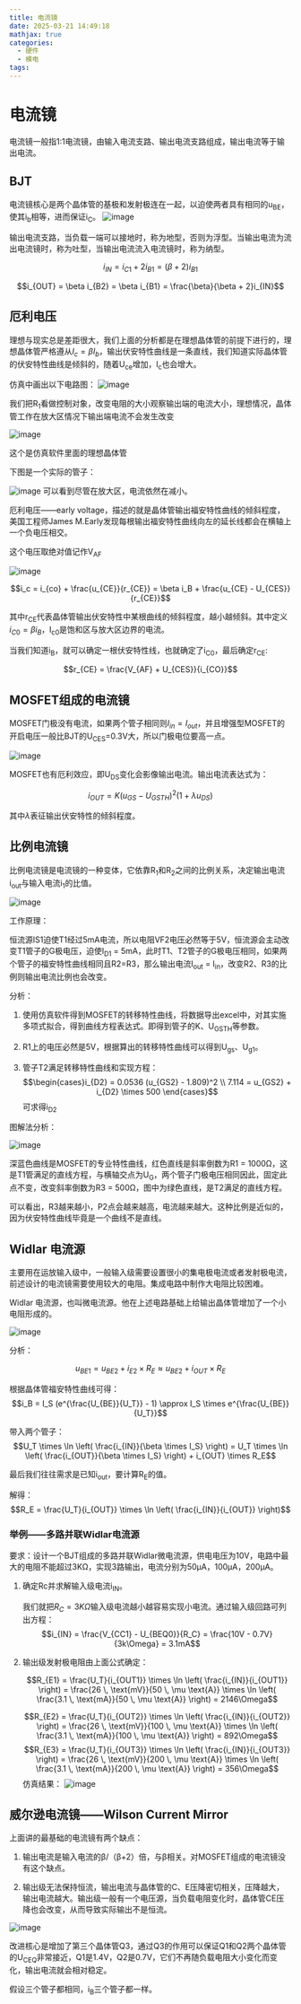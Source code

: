 ```yaml
---
title: 电流镜
date: 2025-03-21 14:49:18
mathjax: true
categories:
  - 硬件
  - 模电
tags:
---
```


# 电流镜

电流镜一般指1:1电流镜，由输入电流支路、输出电流支路组成，输出电流等于输出电流。

## BJT
电流镜核心是两个晶体管的基极和发射极连在一起，以迫使两者具有相同的u<sub>BE</sub>，使其i<sub>b</sub>相等，进而保证i<sub>C</sub>。
![image](https://github.com/maxiro-samurai/picx-images-hosting/raw/master/image.2ks2v4506r.webp)


输出电流支路，当负载一端可以接地时，称为地型，否则为浮型。当输出电流为流出电流镜时，称为吐型，当输出电流流入电流镜时，称为纳型。

$$i_{IN} = i_{C1} + 2i_{B1} = (\beta + 2)i_{B1}$$

$$i_{OUT} = \beta i_{B2} = \beta i_{B1} = \frac{\beta}{\beta + 2}i_{IN}$$

## 厄利电压

理想与现实总是差距很大，我们上面的分析都是在理想晶体管的前提下进行的，理想晶体管严格遵从$I_c=βI_b$，输出伏安特性曲线是一条直线，我们知道实际晶体管的伏安特性曲线是倾斜的，随着U<sub>ce</sub>增加，I<sub>c</sub>也会增大。

仿真中画出以下电路图：
![image](https://github.com/maxiro-samurai/picx-images-hosting/raw/master/image.7i0jp02wqb.webp)

我们把R<sub>1</sub>看做控制对象，改变电阻的大小观察输出端的电流大小，理想情况，晶体管工作在放大区情况下输出端电流不会发生改变

![image](https://github.com/maxiro-samurai/picx-images-hosting/raw/master/image.3nrs627zaz.webp)

这个是仿真软件里面的理想晶体管


下图是一个实际的管子：

![image](https://github.com/maxiro-samurai/picx-images-hosting/raw/master/image.3gokampi4k.webp)
可以看到尽管在放大区，电流依然在减小。


厄利电压——early voltage，描述的就是晶体管输出福安特性曲线的倾斜程度，美国工程师James M.Early发现每根输出福安特性曲线向左的延长线都会在横轴上一个负电压相交。

这个电压取绝对值记作V<sub>AF</sub>

![image](https://github.com/maxiro-samurai/picx-images-hosting/raw/master/image.3d4ycxqakk.webp)

$$i_c = i_{co} + \frac{u_{CE}}{r_{CE}} = \beta i_B + \frac{u_{CE} - U_{CES}}{r_{CE}}$$

其中r<sub>CE</sub>代表晶体管输出伏安特性中某根曲线的倾斜程度，越小越倾斜。其中定义$i_{C0} = βi_B$，I<sub>c0</sub>是饱和区与放大区边界的电流。

当我们知道i<sub>B</sub>，就可以确定一根伏安特性线，也就确定了i<sub>C0</sub>，最后确定r<SUB>CE</SUB>:

$$r_{CE} = \frac{V_{AF} + U_{CES}}{i_{CO}}$$



## MOSFET组成的电流镜

MOSFET门极没有电流，如果两个管子相同则$I_{in} = I_{out}$，并且增强型MOSFET的开启电压一般比BJT的U<sub>CES</sub>=0.3V大，所以门极电位要高一点。

![image](https://github.com/maxiro-samurai/picx-images-hosting/raw/master/image.13lxuiat9u.webp)

MOSFET也有厄利效应，即U<sub>DS</sub>变化会影像输出电流。输出电流表达式为：

$$i_{OUT} = K(u_{GS} - U_{GSTH})^2 (1 + \lambda u_{DS})$$

其中$\lambda$表征输出伏安特性的倾斜程度。


## 比例电流镜

比例电流镜是电流镜的一种变体，它依靠R<sub>1</sub>和R<sub>2</sub>之间的比例关系，决定输出电流i<sub>out</sub>与输入电流i<sub>1</sub>的比值。

![image](https://github.com/maxiro-samurai/picx-images-hosting/raw/master/image.7p3rlkjfrx.webp)

工作原理：

恒流源IS1迫使T1经过5mA电流，所以电阻VF2电压必然等于5V，恒流源会主动改变T1管子的G极电压，迫使I<sub>D1</sub> = 5mA，此时T1、T2管子的G极电压相同，如果两个管子的福安特性曲线相同且R2=R3，那么输出电流I<sub>out</sub> = I<sub>in</sub>，改变R2、R3的比例则输出电流比例也会改变。


分析：
1. 使用仿真软件得到MOSFET的转移特性曲线，将数据导出excel中，对其实施多项式拟合，得到曲线方程表达式。即得到管子的K、U<sub>GSTH</sub>等参数。
2. R1上的电压必然是5V，根据算出的转移特性曲线可以得到U<sub>gs</sub>、U<sub>g1</sub>。

3. 管子T2满足转移特性曲线和实现方程：
$$\begin{cases}i_{D2} = 0.0536 (u_{GS2} - 1.809)^2 \\ 7.114 = u_{GS2} + i_{D2} \times 500 \end{cases}$$
可求得i<sub>D2</sub>

图解法分析：

![image](https://github.com/maxiro-samurai/picx-images-hosting/raw/master/image.9nzyeqislq.webp)


深蓝色曲线是MOSFET的专业特性曲线，红色直线是斜率倒数为R1 = 1000Ω，这是T1管满足的直线方程，与横轴交点为U<sub>G</sub>，两个管子门极电压相同因此，固定此点不变，改变斜率倒数为R3 = 500Ω，图中为绿色直线，是T2满足的直线方程。

可以看出，R3越来越小，P2点会越来越高，电流越来越大。这种比例是近似的，因为伏安特性曲线毕竟是一个曲线不是直线。



## Widlar 电流源

主要用在运放输入级中，一般输入级需要设置很小的集电极电流或者发射极电流，前述设计的电流镜需要使用较大的电阻。集成电路中制作大电阻比较困难。

Widlar 电流源，也叫微电流源。他在上述电路基础上给输出晶体管增加了一个小电阻形成的。

![image](https://github.com/maxiro-samurai/picx-images-hosting/raw/master/image.2a595zsyv1.webp)


分析：

$$u_{BE1} = u_{BE2} + i_{E2} \times R_E \approx u_{BE2} + i_{OUT} \times R_E$$

根据晶体管福安特性曲线可得：
$$i_B = I_S (e^{\frac{U_{BE}}{U_T}} - 1) \approx I_S \times e^{\frac{U_{BE}}{U_T}}$$

带入两个管子：
$$U_T \times \ln \left( \frac{i_{IN}}{\beta \times I_S} \right) = U_T \times \ln \left( \frac{i_{OUT}}{\beta \times I_S} \right) + i_{OUT} \times R_E$$

最后我们往往需求是已知i<sub>out</sub>，要计算R<sub>E</sub>的值。

解得：
$$R_E = \frac{U_T}{i_{OUT}} \times \ln \left( \frac{i_{IN}}{i_{OUT}} \right)$$


### 举例——多路并联Widlar电流源

要求：设计一个BJT组成的多路并联Widlar微电流源，供电电压为10V，电路中最大的电阻不能超过3KΩ，实现3路输出，电流分别为50μA，100μA，200μA。


1. 确定Rc并求解输入级电流i<sub>IN</sub>。

    我们就把$R_C = 3KΩ$输入级电流越小越容易实现小电流。通过输入级回路可列出方程：
    $$i_{IN} = \frac{V_{CC1} - U_{BEQ0}}{R_C} = \frac{10V - 0.7V}{3k\Omega} = 3.1mA$$

2. 输出级发射极电阻由上面公式确定：

    $$R_{E1} = \frac{U_T}{i_{OUT1}} \times \ln \left( \frac{i_{IN}}{i_{OUT1}} \right) = \frac{26 \, \text{mV}}{50 \, \mu \text{A}} \times \ln \left( \frac{3.1 \, \text{mA}}{50 \, \mu \text{A}} \right) = 2146\Omega$$

    $$R_{E2} = \frac{U_T}{i_{OUT2}} \times \ln \left( \frac{i_{IN}}{i_{OUT2}} \right) = \frac{26 \, \text{mV}}{100 \, \mu \text{A}} \times \ln \left( \frac{3.1 \, \text{mA}}{100 \, \mu \text{A}} \right) = 892\Omega$$
    $$R_{E3} = \frac{U_T}{i_{OUT3}} \times \ln \left( \frac{i_{IN}}{i_{OUT3}} \right) = \frac{26 \, \text{mV}}{200 \, \mu \text{A}} \times \ln \left( \frac{3.1 \, \text{mA}}{200 \, \mu \text{A}} \right) = 356\Omega$$
    仿真结果：
    ![image](https://github.com/maxiro-samurai/picx-images-hosting/raw/master/image.32i4o0i6tq.webp)



## 威尔逊电流镜——Wilson Current Mirror

上面讲的最基础的电流镜有两个缺点：

1. 输出电流是输入电流的β/（β+2）倍，与β相关。对MOSFET组成的电流镜没有这个缺点。

2. 输出级无法保持恒流，输出电流与晶体管的C、E压降密切相关，压降越大，输出电流越大。输出级一般有一个电压源，当负载电阻变化时，晶体管CE压降也会改变，从而导致实际输出不是恒流。

![image](https://github.com/maxiro-samurai/picx-images-hosting/raw/master/image.8ojv1x8asj.webp)

    
改进核心是增加了第三个晶体管Q3，通过Q3的作用可以保证Q1和Q2两个晶体管的U<sub>CEQ</sub>非常接近，Q1是1.4V，Q2是0.7V，它们不再随负载电阻大小变化而变化，输出电流就会相对稳定。

假设三个管子都相同，i<sub>B</sub>三个管子都一样。




